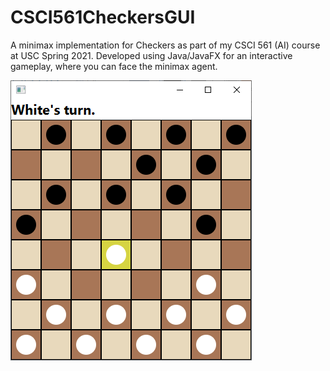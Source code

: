 # CSCI561CheckersGUI
A minimax implementation for Checkers as part of my CSCI 561 (AI) course at USC Spring 2021. Developed using Java/JavaFX for an interactive gameplay, where you can face the minimax agent.

![](preview.png)
